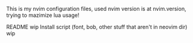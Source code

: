 This is my nvim configuration files, used nvim version is at nvim.version, trying to mazimize lua usage!

README wip
Install script (font, bob, other stuff that aren't in neovim dir) wip
